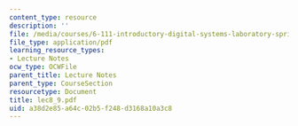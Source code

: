 ```yaml
---
content_type: resource
description: ''
file: /media/courses/6-111-introductory-digital-systems-laboratory-spring-2006/a38d2e85a64c02b5f248d3168a10a3c8_lec8_9.pdf
file_type: application/pdf
learning_resource_types:
- Lecture Notes
ocw_type: OCWFile
parent_title: Lecture Notes
parent_type: CourseSection
resourcetype: Document
title: lec8_9.pdf
uid: a38d2e85-a64c-02b5-f248-d3168a10a3c8
---
```

